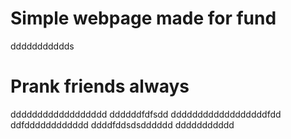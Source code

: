 # Simple webpage made for fund
ddddddddddds
# Prank friends always
dddddddddddddddddd
ddddddfdfsdd
ddddddddddddddddddfdd
ddfdddddddddddd
ddddfddsdsdddddd
ddddddddddd